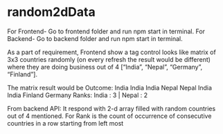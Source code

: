 # random2dData

For Frontend- Go to frontend folder and run npm start in terminal.
For Backend- Go to backend folder and run npm start in terminal.


As a part of requirement, Frontend show a tag control looks like matrix of 3x3
countries randomly (on every refresh the result would be different) where they are doing
business out of 4 [“India”, “Nepal”, “Germany”, “Finland”].

The matrix result would be
Outcome:
India India India
Nepal Nepal India
India Finland Germany
Ranks: India : 3 | Nepal : 2

From backend API: It respond with 2-d array filled with random countries out of
4 mentioned.
For Rank is the count of occurrence of consecutive countries in a row starting from left most
